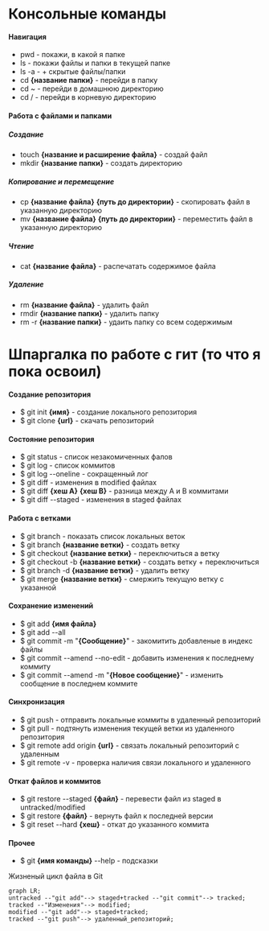 # Консольные команды  
#### Навигация  
- pwd - покажи, в какой я папке  
- ls - покажи файлы и папки в текущей папке  
- ls -a - + скрытые файлы/папки  
- cd **{название папки}** - перейди в папку  
- cd ~ - перейди в домашнюю директорию  
- cd / - перейди в корневую директорию  
#### Работа с файлами и папками  
##### Создание  
- touch **{название и расширение файла}** - создай файл  
- mkdir **{название папки}** - создать директорию  
##### Копирование и перемещение  
- cp **{название файла}** **{путь до директории}** - скопировать файл в указанную директорию  
- mv **{название файла}** **{путь до директории}** - переместить файл в указанную директорию  
##### Чтение  
- cat **{название файла}** - распечатать содержимое файла  
##### Удаление  
- rm **{название файла}** - удалить файл  
- rmdir **{название папки}** - удалить папку  
- rm -r **{название папки}** - удаить папку со всем содержимым   
# Шпаргалка по работе с гит  (то что я пока освоил)
#### Создание репозитория  
- $ git init **{имя}** - создание локального репозитория  
- $ git clone **{url}** - скачать репозиторий  
#### Состояние репозитория  
- $ git status - список незакомиченных фалов  
- $ git log - список коммитов 
- $ git log --oneline - сокращенный лог  
- $ git diff - изменения в modified файлах  
- $ git diff **{хеш A}** **{хеш B}** - разница между A и B коммитами  
- $ git diff --staged - изменения в staged файлах  
#### Работа с ветками  
- $ git branch - показать список локальных веток  
- $ git branch **{название ветки}** - создать ветку  
- $ git checkout **{название ветки}** - переключиться а ветку  
- $ git checkout -b **{название ветки}** - создать ветку + переключиться  
- $ git branch -d **{название ветки}** - удалить ветку  
- $ git merge **{название ветки}** - смержить текущую ветку с указанной  
#### Сохранение изменений  
- $ git add **{имя файла}**
- $ git add --all
- $ git commit -m "**{Сообщение}**" - закомитить добавленые в индекс файлы  
- $ git commit --amend --no-edit - добавить изменения к последнему коммиту  
- $ git commit --amend -m "**{Новое сообщение}**" - изменить сообщение в последнем коммите  
#### Синхронизация  
- $ git push - отправить локальные коммиты в удаленный репозиторий  
- $ git pull - подтянуть изменения текущей ветки из удаленного репозитория   
- $ git remote add origin **{url}** - связать локальный репозиторий с удаленным  
- $ git remote -v - проверка наличия связи локального и удаленного  
#### Откат файлов и коммитов  
- $ git restore --staged **{файл}** - перевести файл из staged в untracked/modified  
- $ git restore **{файл}** - вернуть файл к последней версии  
- $ git reset --hard **{хеш}** - откат до указанного коммита  
#### Прочее  
- $ git **{имя команды}** --help - подсказки  

Жизненый цикл файла в Git
```mermaid
graph LR;
untracked --"git add"--> staged+tracked --"git commit"--> tracked;
tracked --"Изменения"--> modified;
modified --"git add"--> staged+tracked;
tracked --"git push"--> удаленный_репозиторий;
```
